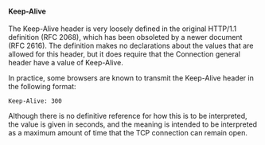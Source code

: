 
#### Keep-Alive

The Keep-Alive header is very loosely defined in the original HTTP/1.1 definition (RFC 2068), which has been obsoleted by a newer document (RFC 2616). The definition makes no declarations about the values that are allowed for this header, but it does require that the Connection general header have a value of Keep-Alive.

In practice, some browsers are known to transmit the Keep-Alive header in the following format:

`Keep-Alive: 300 `

Although there is no definitive reference for how this is to be interpreted, the value is given in seconds, and the meaning is intended to be interpreted as a maximum amount of time that the TCP connection can remain open.